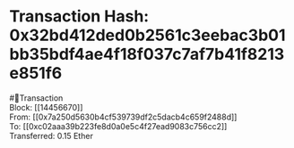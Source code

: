 
Transaction Hash: 0x32bd412ded0b2561c3eebac3b01bb35bdf4ae4f18f037c7af7b41f8213e851f6
====================================================================================
  
#💸Transaction  
Block: [[14456670]]  
From: [[0x7a250d5630b4cf539739df2c5dacb4c659f2488d]]  
To: [[0xc02aaa39b223fe8d0a0e5c4f27ead9083c756cc2]]  
Transferred: 0.15 Ether
